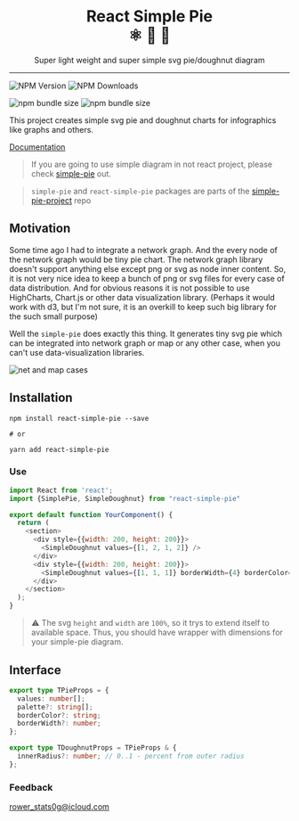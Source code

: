 <div align="center">
  <h1>React Simple Pie<br/>⚛️ 🥧 🍩</h1>
  <p>Super light weight and super simple svg pie/doughnut diagram</p>
</div>
<hr/>

![NPM Version](https://img.shields.io/npm/v/react-simple-pie) ![NPM Downloads](https://img.shields.io/npm/dm/react-simple-pie)

![npm bundle size](https://img.shields.io/bundlephobia/minzip/react-simple-pie) ![npm bundle size](https://img.shields.io/bundlephobia/min/react-simple-pie)


This project creates simple svg pie and doughnut charts for infographics like graphs and others.

[Documentation](https://simple-pie.netlify.app/)

> If you are going to use simple diagram in not react project, please check [simple-pie](https://github.com/serjilyashenko/simple-pie-project/tree/master/packages/simple-pie) out.

> `simple-pie` and `react-simple-pie` packages are parts of the [simple-pie-project](https://github.com/serjilyashenko/simple-pie-project) repo

## Motivation

Some time ago I had to integrate a network graph. And the every node of the network graph would be tiny pie chart.
The network graph library doesn't support anything else except png or svg as node inner content.
So, it is not very nice idea to keep a bunch of png or svg files for every case of data distribution.
And for obvious reasons it is not possible to use HighCharts, Chart.js or other data visualization library.
(Perhaps it would work with d3, but I'm not sure, it is an overkill to keep such big library for the such small purpose)

Well the `simple-pie` does exactly this thing. It generates tiny svg pie which can be integrated into network graph or
map or any other case, when you can't use data-visualization libraries.

![net and map cases](https://raw.githubusercontent.com/serjilyashenko/simple-pie-project/master/docs/images/map-and-net-case.png)


## Installation

```shell
npm install react-simple-pie --save

# or

yarn add react-simple-pie
```

### Use

```js
import React from 'react';
import {SimplePie, SimpleDoughnut} from "react-simple-pie"

export default function YourComponent() {
  return (
    <section>
      <div style={{width: 200, height: 200}}>
        <SimpleDoughnut values={[1, 2, 1, 2]} />
      </div>
      <div style={{width: 200, height: 200}}>
        <SimpleDoughnut values={[1, 1, 1]} borderWidth={4} borderColor="green" />
      </div>
    </section>
  );
}
```

> ⚠️ The svg `height` and `width` are `100%`, so it trys to extend itself to available space. Thus, you should have wrapper with dimensions for your simple-pie diagram.

## Interface

```ts
export type TPieProps = {
  values: number[];
  palette?: string[];
  borderColor?: string;
  borderWidth?: number;
};

export type TDoughnutProps = TPieProps & {
  innerRadius?: number; // 0..1 - percent from outer radius
};
```

### Feedback

[rower_stats0g@icloud.com](mailto:rower_stats0g@icloud.com)
